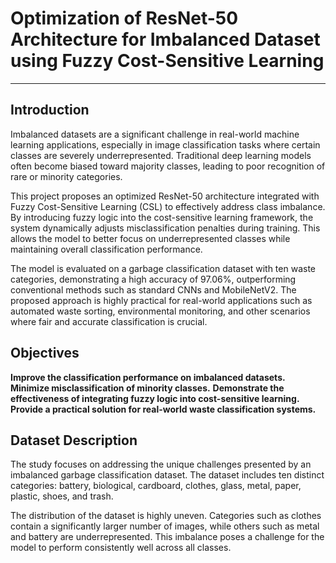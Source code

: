 # **Optimization of ResNet-50 Architecture for Imbalanced Dataset using Fuzzy Cost-Sensitive Learning**
---
## **Introduction**
Imbalanced datasets are a significant challenge in real-world machine learning applications, especially in image classification tasks where certain classes are severely underrepresented. Traditional deep learning models often become biased toward majority classes, leading to poor recognition of rare or minority categories.

This project proposes an optimized ResNet-50 architecture integrated with Fuzzy Cost-Sensitive Learning (CSL) to effectively address class imbalance. By introducing fuzzy logic into the cost-sensitive learning framework, the system dynamically adjusts misclassification penalties during training. This allows the model to better focus on underrepresented classes while maintaining overall classification performance.

The model is evaluated on a garbage classification dataset with ten waste categories, demonstrating a high accuracy of 97.06%, outperforming conventional methods such as standard CNNs and MobileNetV2. The proposed approach is highly practical for real-world applications such as automated waste sorting, environmental monitoring, and other scenarios where fair and accurate classification is crucial.

## **Objectives**
**Improve the classification performance on imbalanced datasets.**
**Minimize misclassification of minority classes.**
**Demonstrate the effectiveness of integrating fuzzy logic into cost-sensitive learning.**
**Provide a practical solution for real-world waste classification systems.**

## **Dataset Description**
The study focuses on addressing the unique challenges presented by an imbalanced garbage classification dataset. The dataset includes ten distinct categories: battery, biological, cardboard, clothes, glass, metal, paper, plastic, shoes, and trash.

The distribution of the dataset is highly uneven. Categories such as clothes contain a significantly larger number of images, while others such as metal and battery are underrepresented. This imbalance poses a challenge for the model to perform consistently well across all classes.
